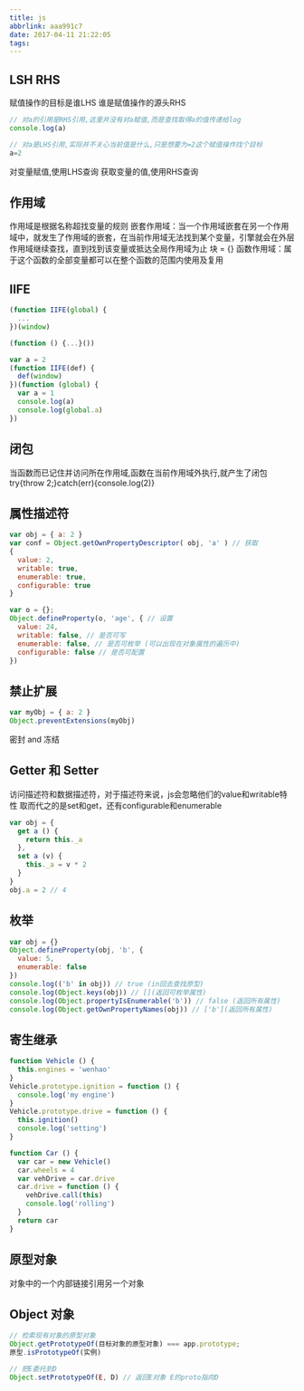 ```yaml
---
title: js
abbrlink: aaa991c7
date: 2017-04-11 21:22:05
tags:
---
```


## LSH RHS
赋值操作的目标是谁LHS
谁是赋值操作的源头RHS

```js
// 对a的引用是RHS引用,这里并没有对a赋值,而是查找取得a的值传递给log
console.log(a)

// 对a是LHS引用,实际并不关心当前值是什么,只是想要为=2这个赋值操作找个目标
a=2
```
对变量赋值,使用LHS查询
获取变量的值,使用RHS查询


## 作用域
作用域是根据名称超找变量的规则
嵌套作用域：当一个作用域嵌套在另一个作用域中，就发生了作用域的嵌套，在当前作用域无法找到某个变量，引擎就会在外层作用域继续查找，直到找到该变量或抵达全局作用域为止
块 = {}
函数作用域：属于这个函数的全部变量都可以在整个函数的范围内使用及复用

## IIFE
```js
(function IIFE(global) {
  ...
})(window)

(function () {...}())

var a = 2
(function IIFE(def) {
  def(window)
})(function (global) {
  var a = 1
  console.log(a)
  console.log(global.a)
})
```

## 闭包
当函数而已记住并访问所在作用域,函数在当前作用域外执行,就产生了闭包
try{throw 2;}catch(err){console.log(2)}

## 属性描述符
```js
var obj = { a: 2 }
var conf = Object.getOwnPropertyDescriptor( obj, 'a' ) // 获取
{
  value: 2,
  writable: true,
  enumerable: true,
  configurable: true
}

var o = {};
Object.defineProperty(o, 'age', { // 设置
  value: 24,
  writable: false, // 是否可写
  enumerable: false, // 是否可枚举 (可以出现在对象属性的遍历中)
  configurable: false // 是否可配置
})
```

## 禁止扩展
```js
var myObj = { a: 2 }
Object.preventExtensions(myObj)
```

密封 and 冻结

## Getter 和 Setter
访问描述符和数据描述符，对于描述符来说，js会忽略他们的value和writable特性
取而代之的是set和get，还有configurable和enumerable
```js
var obj = {
  get a () {
    return this._a
  },
  set a (v) {
    this._a = v * 2
  }
}
obj.a = 2 // 4
```

## 枚举
```js
var obj = {}
Object.defineProperty(obj, 'b', {
  value: 5,
  enumerable: false
})
console.log(('b' in obj)) // true (in回去查找原型)
console.log(Object.keys(obj)) // [](返回可枚举属性)
console.log(Object.propertyIsEnumerable('b')) // false (返回所有属性)
console.log(Object.getOwnPropertyNames(obj)) // ['b'](返回所有属性)
```


## 寄生继承
```js
function Vehicle () {
  this.engines = 'wenhao'
}
Vehicle.prototype.ignition = function () {
  console.log('my engine')
}
Vehicle.prototype.drive = function () {
  this.ignition()
  console.log('setting')
}

function Car () {
  var car = new Vehicle()
  car.wheels = 4
  var vehDrive = car.drive
  car.drive = function () {
    vehDrive.call(this)
    console.log('rolling')
  }
  return car
}
```

## 原型对象
对象中的一个内部链接引用另一个对象

## Object 对象

```js
// 检索现有对象的原型对象
Object.getPrototypeOf(目标对象的原型对象) === app.prototype;
原型.isPrototypeOf(实例)

// 把E委托到D
Object.setPrototypeOf(E, D) // 返回E对象 E的proto指向D
```














